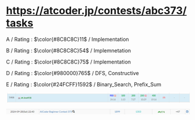 # https://atcoder.jp/contests/abc373/tasks

A / Rating : $\color{#8C8C8C}11$ / Implementation

B / Rating : $\color{#8C8C8C}54$ / Implemnetation

C / Rating : $\color{#8C8C8C}75$ / Implementation

D / Rating : $\color{#980000}765$ / DFS, Constructive

E / Rating : $\color{#24FCFF}1592$ / Binary_Search, Prefix_Sum

![My Image](https://github.com/kss418/Atcoder/blob/main/ABC/Images/Standings/373.png)

![My Image](https://github.com/kss418/Atcoder/blob/main/ABC/Images/Performance/373.png)
